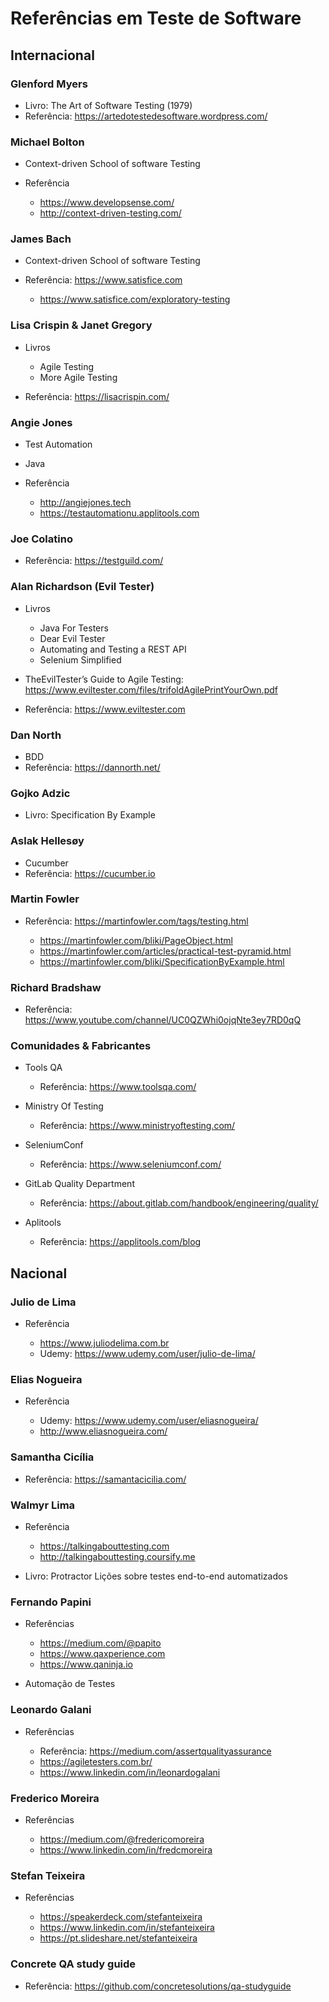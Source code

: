 # Referências em Teste de Software

## Internacional

### Glenford Myers

- Livro: The Art of Software Testing (1979)
- Referência: <https://artedotestedesoftware.wordpress.com/>

### Michael Bolton

- Context-driven School of software Testing
- Referência

	- <https://www.developsense.com/>
	- <http://context-driven-testing.com/>

### James Bach

- Context-driven School of software Testing
- Referência: <https://www.satisfice.com>

	- <https://www.satisfice.com/exploratory-testing>

### Lisa Crispin & Janet Gregory

- Livros

	- Agile Testing
	- More Agile Testing

- Referência: <https://lisacrispin.com/>

### Angie Jones

- Test Automation
- Java
- Referência

	-  <http://angiejones.tech>
	- <https://testautomationu.applitools.com>

### Joe Colatino

- Referência: <https://testguild.com/>

### Alan Richardson (Evil Tester)

- Livros

	- Java For Testers
	- Dear Evil Tester
	- Automating and Testing a REST API
	- Selenium Simplified

- TheEvilTester’s Guide to Agile Testing: <https://www.eviltester.com/files/trifoldAgilePrintYourOwn.pdf>
- Referência: <https://www.eviltester.com>

### Dan North

- BDD
- Referência: <https://dannorth.net/>

### Gojko Adzic

- Livro: Specification By Example

### Aslak Hellesøy

- Cucumber
- Referência: <https://cucumber.io>

### Martin Fowler

- Referência: <https://martinfowler.com/tags/testing.html>

	- <https://martinfowler.com/bliki/PageObject.html>
	- <https://martinfowler.com/articles/practical-test-pyramid.html>
	- <https://martinfowler.com/bliki/SpecificationByExample.html>

### Richard Bradshaw

- Referência: <https://www.youtube.com/channel/UC0QZWhi0ojqNte3ey7RD0qQ>

### Comunidades & Fabricantes

- Tools QA

	- Referência: <https://www.toolsqa.com/>

- Ministry Of Testing

	- Referência: <https://www.ministryoftesting.com/>

- SeleniumConf

	- Referência: <https://www.seleniumconf.com/>

- GitLab Quality Department

	- Referência: <https://about.gitlab.com/handbook/engineering/quality/>

- Aplitools

	- Referência: <https://applitools.com/blog>

## Nacional

### Julio de Lima

- Referência

	- <https://www.juliodelima.com.br>
	- Udemy: <https://www.udemy.com/user/julio-de-lima/>

### Elias Nogueira

- Referência

	- Udemy: <https://www.udemy.com/user/eliasnogueira/>
	- <http://www.eliasnogueira.com/>

### Samantha Cicília

- Referência: <https://samantacicilia.com/>

### Walmyr Lima

- Referência

	- <https://talkingabouttesting.com>
	- <http://talkingabouttesting.coursify.me>

- Livro: Protractor Lições sobre testes end-to-end automatizados

### Fernando Papini

- Referências

	- <https://medium.com/@papito>
	- <https://www.qaxperience.com>
	- <https://www.qaninja.io>

- Automação de Testes

### Leonardo Galani

- Referências

	- Referência: <https://medium.com/assertqualityassurance>
	- <https://agiletesters.com.br/>
	- <https://www.linkedin.com/in/leonardogalani>

### Frederico Moreira

- Referências

	- <https://medium.com/@fredericomoreira>
	- <https://www.linkedin.com/in/fredcmoreira>

### Stefan Teixeira

- Referências

	- <https://speakerdeck.com/stefanteixeira>
	- <https://www.linkedin.com/in/stefanteixeira>
	- <https://pt.slideshare.net/stefanteixeira>

### Concrete QA study guide

- Referência: <https://github.com/concretesolutions/qa-studyguide>